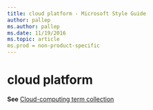 ```yaml
---
title: cloud platform - Microsoft Style Guide
author: pallep
ms.author: pallep
ms.date: 11/19/2016
ms.topic: article
ms.prod = non-product-specific
---
```


# cloud platform

**See** [Cloud-computing term collection](/style-guide/a-z-word-list-term-collections/term-collections/cloud-computing-terms)
